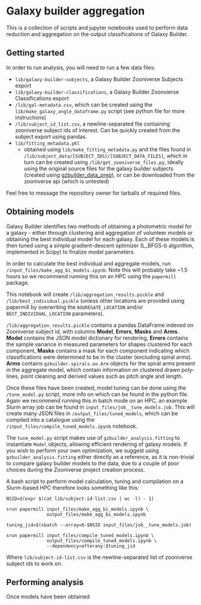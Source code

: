 # Galaxy builder aggregation

This is a collection of scripts and jupyter notebooks used to perform data reduction and aggregation on the output classifications of Galaxy Builder.

## Getting started

In order to run analysis, you will need to run a few data files:


- `lib/galaxy-builder-subjects`, a Galaxy Builder Zooniverse Subjects export
- `lib/galaxy-builder-classifications`, a Galaxy Builder Zoonvierse Classifications export
- `/lib/gal-metadata.csv`, which can be created using the `lib/make_galaxy_angle_dataframe.py` script (see python file for more instructions)
- `/lib/subject_id_list.csv`, a newline-separated file containing zooniverse subject ids of interest. Can be quickly created from the subject export using pandas.
- `lib/fitting_metadata.pkl`
	- obtained using `lib/make_fitting_metadata.py` and the files found in `/lib/subject_data/[SUBJECT_IDS]/[SUBJECT_DATA_FILES]`, which in turn can be created using `/lib/get_zooniverse_files.py`, ideally using the original source files for the galaxy builder subjects (created using [gzbuilder\_data\_prep](https://github.com/tingard/gzbuilder_data_prep)), or can be downloaded from the zooniverse api (which is untested)

Feel free to message the repository owner for tarballs of required files.

## Obtaining models

Galaxy Builder identifies two methods of obtaining a photometric model for a galaxy - either through clustering and aggregation of volunteer models or obtaining the best individual model for each galaxy. Each of these models is then tuned using a simple gradient-descent optimizer (L\_BFGS-b algorithm, implemented in Scipy) to finalize model parameters.

In order to calculate the best individual and aggregate models, run `/input_files/make_agg_bi_models.ipynb`. Note this will probably take ~1.5 hours so we recommend running this on an HPC using the `papermill` package.

This notebook will create `/lib/aggregation_results.pickle` and `/lib/best_individual.pickle` (unless other locations are provided using papermill by overwriting the `AGGREGATE_LOCATION` and/or `BEST_INDIVIDUAL_LOCATION` parameters).

`/lib/aggregation_results.pickle` contains a pandas DataFrame indexed on Zooniverse subject id, with columns **Model**, **Errors**, **Masks** and **Arms**. **Model** contains the JSON model dictionary for rendering, **Errors** contains the sample variance in measured parameters for shapes clustered for each component, **Masks** contains a mask for each component indicating which classifications were determined to be in the cluster (excluding spiral arms). **Arms** contains `gzbuilder.spirals.oo.Arm` objects for the spiral arms present in the aggregate model, which contain information on clustered drawn poly-lines, point cleaning and derived values such as pitch angle and length.

Once these files have been created, model tuning can be done using the `/tune_model.py` script, more info on which can be found in the python file. Again we recommend running this in batch mode on an HPC, an example Slurm array job can be found in `input_files/job__tune_models.job`. This will create many JSON files in `/output_files/tuned_models`, which can be compiled into a catalogue using the `/input_files/compile_tuned_models.ipynb` notebook.

The `tune_model.py` script makes use of `gzbuilder_analysis.fitting` to instantiate `Model` objects, allowing efficient rendering of galaxy models. If you wish to perform your own optimization, we suggest using `gzbuilder_analysis.fitting` either directly as a reference, as it is non-trivial to compare galaxy builder models to the data, due to a couple of poor choices during the Zooniverse project creation process.

A bash script to perform model calculation, tuning and compilation on a Slurm-based HPC therefore looks something like this:

```
NSID=$(expr $(cat lib/subject-id-list.csv | wc -l) - 1)

srun papermill input_files/make_agg_bi_models.ipynb \
               output_files/make_agg_bi_models.ipynb

tuning_jid=$(sbatch --array=0-$NSID input_files/job__tune_models.job)

srun papermill input_files/compile_tuned_models.ipynb \
               output_files/compile_tuned_models.ipynb \
               --dependency=afterany:$tuning_jid
```

Where `lib/subject-id-list.csv` is the newline-separated list of zooniverse subject ids to work on.
## Performing analysis

Once models have been obtained
